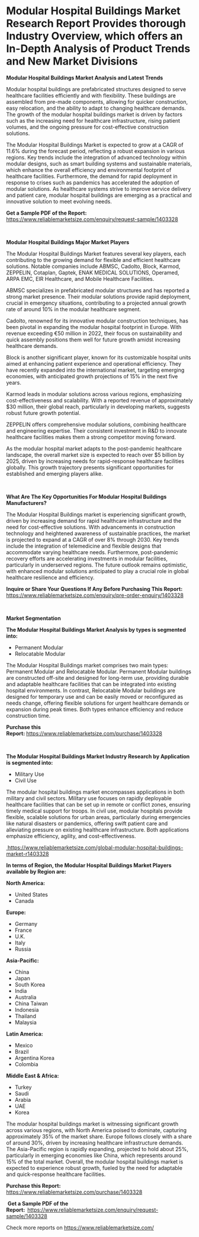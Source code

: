 <p><h1>Modular Hospital Buildings Market Research Report Provides thorough Industry Overview, which offers an In-Depth Analysis of Product Trends and New Market Divisions</h1></p><p><strong>Modular Hospital Buildings Market Analysis and Latest Trends</strong></p>
<p><p>Modular hospital buildings are prefabricated structures designed to serve healthcare facilities efficiently and with flexibility. These buildings are assembled from pre-made components, allowing for quicker construction, easy relocation, and the ability to adapt to changing healthcare demands. The growth of the modular hospital buildings market is driven by factors such as the increasing need for healthcare infrastructure, rising patient volumes, and the ongoing pressure for cost-effective construction solutions. </p><p>The Modular Hospital Buildings Market is expected to grow at a CAGR of 11.6% during the forecast period, reflecting a robust expansion in various regions. Key trends include the integration of advanced technology within modular designs, such as smart building systems and sustainable materials, which enhance the overall efficiency and environmental footprint of healthcare facilities. Furthermore, the demand for rapid deployment in response to crises such as pandemics has accelerated the adoption of modular solutions. As healthcare systems strive to improve service delivery and patient care, modular hospital buildings are emerging as a practical and innovative solution to meet evolving needs.</p></p>
<p><strong>Get a Sample PDF of the Report:&nbsp;</strong> <a href="https://www.reliablemarketsize.com/enquiry/request-sample/1403328?utm_campaign=3091&utm_medium=2&utm_source=Github&utm_content=ia&utm_term=28032025&utm_id=modular-hospital-buildings">https://www.reliablemarketsize.com/enquiry/request-sample/1403328</a></p>
<p>&nbsp;</p>
<p><strong>Modular Hospital Buildings Major Market Players</strong></p>
<p><p>The Modular Hospital Buildings Market features several key players, each contributing to the growing demand for flexible and efficient healthcare solutions. Notable companies include ABMSC, Cadolto, Block, Karmod, ZEPPELIN, Cotaplan, Gaptek, ENAK MEDICAL SOLUTIONS, Operamed, ARPA EMC, EIR Healthcare, and Mobile Healthcare Facilities.</p><p>ABMSC specializes in prefabricated modular structures and has reported a strong market presence. Their modular solutions provide rapid deployment, crucial in emergency situations, contributing to a projected annual growth rate of around 10% in the modular healthcare segment.</p><p>Cadolto, renowned for its innovative modular construction techniques, has been pivotal in expanding the modular hospital footprint in Europe. With revenue exceeding €50 million in 2022, their focus on sustainability and quick assembly positions them well for future growth amidst increasing healthcare demands.</p><p>Block is another significant player, known for its customizable hospital units aimed at enhancing patient experience and operational efficiency. They have recently expanded into the international market, targeting emerging economies, with anticipated growth projections of 15% in the next five years.</p><p>Karmod leads in modular solutions across various regions, emphasizing cost-effectiveness and scalability. With a reported revenue of approximately $30 million, their global reach, particularly in developing markets, suggests robust future growth potential.</p><p>ZEPPELIN offers comprehensive modular solutions, combining healthcare and engineering expertise. Their consistent investment in R&D to innovate healthcare facilities makes them a strong competitor moving forward.</p><p>As the modular hospital market adapts to the post-pandemic healthcare landscape, the overall market size is expected to reach over $5 billion by 2025, driven by increasing needs for rapid-response healthcare facilities globally. This growth trajectory presents significant opportunities for established and emerging players alike.</p></p>
<p>&nbsp;</p>
<p><strong>What Are The Key Opportunities For Modular Hospital Buildings Manufacturers?</strong></p>
<p><p>The Modular Hospital Buildings market is experiencing significant growth, driven by increasing demand for rapid healthcare infrastructure and the need for cost-effective solutions. With advancements in construction technology and heightened awareness of sustainable practices, the market is projected to expand at a CAGR of over 8% through 2030. Key trends include the integration of telemedicine and flexible designs that accommodate varying healthcare needs. Furthermore, post-pandemic recovery efforts are accelerating investments in modular facilities, particularly in underserved regions. The future outlook remains optimistic, with enhanced modular solutions anticipated to play a crucial role in global healthcare resilience and efficiency.</p></p>
<p><strong>Inquire or Share Your Questions If Any Before Purchasing This Report:</strong> <a href="https://www.reliablemarketsize.com/enquiry/pre-order-enquiry/1403328?utm_campaign=3091&utm_medium=2&utm_source=Github&utm_content=ia&utm_term=28032025&utm_id=modular-hospital-buildings">https://www.reliablemarketsize.com/enquiry/pre-order-enquiry/1403328</a></p>
<p>&nbsp;</p>
<p><strong>Market Segmentation</strong></p>
<p><strong>The Modular Hospital Buildings Market Analysis by types is segmented into:</strong></p>
<p><ul><li>Permanent Modular</li><li>Relocatable Modular</li></ul></p>
<p><p>The Modular Hospital Buildings market comprises two main types: Permanent Modular and Relocatable Modular. Permanent Modular buildings are constructed off-site and designed for long-term use, providing durable and adaptable healthcare facilities that can be integrated into existing hospital environments. In contrast, Relocatable Modular buildings are designed for temporary use and can be easily moved or reconfigured as needs change, offering flexible solutions for urgent healthcare demands or expansion during peak times. Both types enhance efficiency and reduce construction time.</p></p>
<p><strong>Purchase this Report:&nbsp;</strong><a href="https://www.reliablemarketsize.com/purchase/1403328?utm_campaign=3091&utm_medium=2&utm_source=Github&utm_content=ia&utm_term=28032025&utm_id=modular-hospital-buildings">https://www.reliablemarketsize.com/purchase/1403328</a></p>
<p>&nbsp;</p>
<p><strong>The Modular Hospital Buildings Market Industry Research by Application is segmented into:</strong></p>
<p><ul><li>Military Use</li><li>Civil Use</li></ul></p>
<p><p>The modular hospital buildings market encompasses applications in both military and civil sectors. Military use focuses on rapidly deployable healthcare facilities that can be set up in remote or conflict zones, ensuring timely medical support for troops. In civil use, modular hospitals provide flexible, scalable solutions for urban areas, particularly during emergencies like natural disasters or pandemics, offering swift patient care and alleviating pressure on existing healthcare infrastructure. Both applications emphasize efficiency, agility, and cost-effectiveness.</p></p>
<p><a href="https://www.reliablemarketsize.com/global-modular-hospital-buildings-market-r1403328?utm_campaign=3091&utm_medium=2&utm_source=Github&utm_content=ia&utm_term=28032025&utm_id=modular-hospital-buildings">&nbsp;https://www.reliablemarketsize.com/global-modular-hospital-buildings-market-r1403328</a></p>
<p><strong>In terms of Region, the Modular Hospital Buildings Market Players available by Region are:</strong></p>
<p>
    <p> <strong> North America: </strong>
        <ul>
            <li>United States</li>
            <li>Canada</li>
        </ul>
        </p> 
    <p> <strong> Europe: </strong>
        <ul>
            <li>Germany</li>
            <li>France</li>
            <li>U.K.</li>
            <li>Italy</li>
            <li>Russia</li>
        </ul>
        </p> 
    <p> <strong> Asia-Pacific: </strong>
        <ul>
            <li>China</li>
            <li>Japan</li>
            <li>South Korea</li>
            <li>India</li>
            <li>Australia</li>
            <li>China Taiwan</li>
            <li>Indonesia</li>
            <li>Thailand</li>
            <li>Malaysia</li>
        </ul>
        </p> 
    <p> <strong> Latin America: </strong>
        <ul>
            <li>Mexico</li>
            <li>Brazil</li>
            <li>Argentina Korea</li>
            <li>Colombia</li>
        </ul>
        </p> 
    <p> <strong> Middle East & Africa: </strong>
        <ul>
            <li>Turkey</li>
            <li>Saudi</li>
            <li>Arabia</li>
            <li>UAE</li>
            <li>Korea</li>
        </ul>
    </p>
    </p>
<p><p>The modular hospital buildings market is witnessing significant growth across various regions, with North America poised to dominate, capturing approximately 35% of the market share. Europe follows closely with a share of around 30%, driven by increasing healthcare infrastructure demands. The Asia-Pacific region is rapidly expanding, projected to hold about 25%, particularly in emerging economies like China, which represents around 15% of the total market. Overall, the modular hospital buildings market is expected to experience robust growth, fueled by the need for adaptable and quick-response healthcare facilities.</p></p>
<p><strong>Purchase this Report: </strong><a href="https://www.reliablemarketsize.com/purchase/1403328?utm_campaign=3091&utm_medium=2&utm_source=Github&utm_content=ia&utm_term=28032025&utm_id=modular-hospital-buildings">https://www.reliablemarketsize.com/purchase/1403328</a></p>
<p>&nbsp;<strong>Get a Sample PDF of the Report:&nbsp;&nbsp;</strong><a href="https://www.reliablemarketsize.com/enquiry/request-sample/1403328?utm_campaign=3091&utm_medium=2&utm_source=Github&utm_content=ia&utm_term=28032025&utm_id=modular-hospital-buildings">https://www.reliablemarketsize.com/enquiry/request-sample/1403328</a></p>
<p><strong></strong></p>
<p>Check more reports on <a href="https://www.reliablemarketsize.com/?utm_campaign=3091&utm_medium=2&utm_source=Github&utm_content=ia&utm_term=28032025&utm_id=modular-hospital-buildings">https://www.reliablemarketsize.com/</a></p>